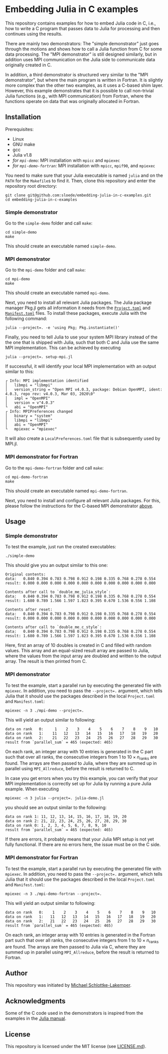 # Embedding Julia in C examples

This repository contains examples for how to embed Julia code in C, i.e., how to
write a C program that passes data to Julia for processing and then continues
using the results.

There are mainly two demonstrators: The "simple demonstrator" just goes through the
motions and shows how to call a Julia function from C for some data processing.
The "MPI demonstrator" is still designed similarly, but in addition uses MPI
communication on the Julia side to communicate data originally created in C.

In addition, a third demonstrator is structured very similar to the "MPI demonstrator",
but where the main program is written in Fortran. It is slightly more complex than the
other two examples, as it uses a C-based shim layer. However, this example demonstrates
that it is possible to call non-trivial Julia functions (e.g., with MPI communication)
from Fortran, where the functions operate on data that was originally allocated in Fortran.


## Installation
Prerequisites:
* Linux
* GNU make
* gcc
* Julia v1.8
* *for `mpi-demo`:* MPI installation with `mpicc` and `mpiexec`
* *for `mpi-demo-fortran`:* MPI installation with `mpicc`, `mpif90`, and `mpiexec`

You need to make sure that your Julia executable is named `julia` and on the
`PATH` for the `Makefile`s to find it. Then, clone this repository and
enter the repository root directory:
```shell
git clone git@github.com:sloede/embedding-julia-in-c-examples.git
cd embedding-julia-in-c-examples
```

### Simple demonstrator
Go to the `simple-demo` folder and call `make`:
```shell
cd simple-demo
make
```
This should create an executable named `simple-demo`.


### MPI demonstrator
Go to the `mpi-demo` folder and call `make`:
```shell
cd mpi-demo
make
```
This should create an executable named `mpi-demo`.

Next, you need to install all relevant Julia packages. The Julia package manager
Pkg.jl gets all information it needs from the
[`Project.toml`](mpi-demo/Project.toml) and [`Manifest.toml`](mpi-demo/Manifest.toml) files.
To install these packages, execute Julia with the following command:
```shell
julia --project=. -e 'using Pkg; Pkg.instantiate()'
```
Finally, you need to tell Julia to use your system MPI library instead of the
the one that is shipped with Julia, such that both C and Julia use the same MPI
implementation. This can be achieved by executing
```shell
julia --project=. setup-mpi.jl
```
If successful, it will identify your local MPI implementation with an output
similar to this:
```
┌ Info: MPI implementation identified
│   libmpi = "libmpi"
│   version_string = "Open MPI v4.0.3, package: Debian OpenMPI, ident: 4.0.3, repo rev: v4.0.3, Mar 03, 2020\0"
│   impl = "OpenMPI"
│   version = v"4.0.3"
└   abi = "OpenMPI"
┌ Info: MPIPreferences changed
│   binary = "system"
│   libmpi = "libmpi"
│   abi = "OpenMPI"
└   mpiexec = "mpiexec"
```
It will also create a `LocalPreferences.toml` file that is subsequently used by MPI.jl.


### MPI demonstrator for Fortran
Go to the `mpi-demo-fortran` folder and call `make`:
```shell
cd mpi-demo-fortran
make
```
This should create an executable named `mpi-demo-fortran`.

Next, you need to install and configure all relevant Julia packages. For this,
please follow the instructions for the C-based MPI demonstrator
[above](#mpi-demonstrator).


## Usage

### Simple demonstrator
To test the example, just run the created executables:
```shell
./simple-demo
```
This should give you an output similar to this one:
```
Original contents:
data:   0.840 0.394 0.783 0.798 0.912 0.198 0.335 0.768 0.278 0.554
result: 0.000 0.000 0.000 0.000 0.000 0.000 0.000 0.000 0.000 0.000

Contents after call to `double_me_julia_style`:
data:   0.840 0.394 0.783 0.798 0.912 0.198 0.335 0.768 0.278 0.554
result: 1.680 0.789 1.566 1.597 1.823 0.395 0.670 1.536 0.556 1.108

Contents after reset:
data:   0.840 0.394 0.783 0.798 0.912 0.198 0.335 0.768 0.278 0.554
result: 0.000 0.000 0.000 0.000 0.000 0.000 0.000 0.000 0.000 0.000

Contents after call to `double_me_c_style`:
data:   0.840 0.394 0.783 0.798 0.912 0.198 0.335 0.768 0.278 0.554
result: 1.680 0.789 1.566 1.597 1.823 0.395 0.670 1.536 0.556 1.108
```

Here, first an array of 10 doubles is created in C and filled with random
values. This array and an equal-sized result array are passed to Julia, where
the values from the input array are doubled and written to the output array. The
result is then printed from C.

### MPI demonstrator
To test the example, start a parallel run by executing the generated file with
`mpiexec`. In addition, you need to pass the `--project=.` argument, which tells
Julia that it should use the packages described in the local `Project.toml` and
`Manifest.toml`:
```shell
mpiexec -n 3 ./mpi-demo --project=.
```
This will yield an output similar to following:
```
data on rank   0:     1    2    3    4    5    6    7    8    9   10
data on rank   1:    11   12   13   14   15   16   17   18   19   20
data on rank   2:    21   22   23   24   25   26   27   28   29   30
result from `parallel_sum` = 465 (expected: 465)
```
On each rank, an integer array with 10 entries is generated in the C part such that over all
ranks, the consecutive integers from 1 to $10 \times n_\textrm{ranks}$ are found. The
arrays are then passed to Julia, where they are summed up in parallel using
`MPI_Allreduce`, before the result is returned to C.

In case you get errors when you try this example, you can verify that your MPI
implementation is correctly set up for Julia by running a pure Julia example.
When executing
```shell
mpiexec -n 3 julia --project=. julia-demo.jl
```
you should see an output similar to the following:
```
data on rank 1: 11, 12, 13, 14, 15, 16, 17, 18, 19, 20
data on rank 2: 21, 22, 23, 24, 25, 26, 27, 28, 29, 30
data on rank 0: 1, 2, 3, 4, 5, 6, 7, 8, 9, 10
result from `parallel_sum` = 465 (expected: 465)
```
If there are errors, it probably means that your Julia MPI setup is not yet fully
functional. If there are no errors here, the issue must be on the C side.

### MPI demonstrator for Fortran
To test the example, start a parallel run by executing the generated file with
`mpiexec`. In addition, you need to pass the `--project=.` argument, which tells
Julia that it should use the packages described in the local `Project.toml` and
`Manifest.toml`:
```shell
mpiexec -n 3 ./mpi-demo-fortran --project=.
```
This will yield an output similar to following:
```
data on rank   0:    1    2    3    4    5    6    7    8    9   10
data on rank   1:   11   12   13   14   15   16   17   18   19   20
data on rank   2:   21   22   23   24   25   26   27   28   29   30
result from `parallel_sum` = 465 (expected: 465)
```
On each rank, an integer array with 10 entries is generated in the Fortran part such that over all
ranks, the consecutive integers from 1 to $10 \times n_\textrm{ranks}$ are found. The
arrays are then passed to Julia via C, where they are summed up in parallel using
`MPI_Allreduce`, before the result is returned to Fortran.


## Author
This repository was initiated by [Michael Schlottke-Lakemper](https://lakemper.eu).


## Acknowledgments
Some of the C code used in the demonstrators is inspired from the examples in the
[Julia manual](https://docs.julialang.org/en/v1/manual/embedding/).


## License
This repository is licensed under the MIT license (see [LICENSE.md](LICENSE.md)).
